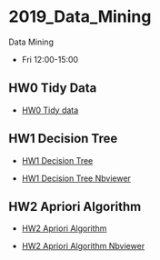 # 2019_Data_Mining

Data Mining

- Fri 12:00-15:00


## HW0 Tidy Data

- [HW0 Tidy data](https://github.com/smile22091/2019_Data_Mining/blob/master/HW0_Tidy_Data/notebooks/HW0_Tidy_Data.ipynb)



## HW1 Decision Tree

- [HW1 Decision Tree](https://github.com/smile22091/2019_Data_Mining/blob/master/HW1_Decision_Tree/notebook/Adult.ipynb)

- [HW1 Decision Tree Nbviewer](https://nbviewer.jupyter.org/github/smile22091/2019_Data_Mining/blob/master/HW1_Decision_Tree/notebook/Adult.ipynb)


## HW2 Apriori Algorithm

- [HW2 Apriori Algorithm](https://github.com/smile22091/2019_Data_Mining/blob/master/HW2_Apriori_Algorithm/notebook/Apriori_Algorithm.ipynb)

- [HW2 Apriori Algorithm Nbviewer](https://nbviewer.jupyter.org/github/smile22091/2019_Data_Mining/blob/master/HW2_Apriori_Algorithm/notebook/Apriori_Algorithm.ipynb)


